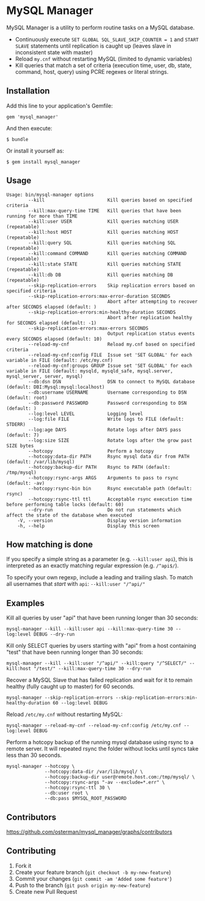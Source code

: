 # MySQL Manager

MySQL Manager is a utility to perform routine tasks on a MySQL database. 

  * Continuously execute `SET GLOBAL SQL_SLAVE_SKIP_COUNTER = 1` and `START SLAVE` statements until replication is caught up (leaves slave in inconsistent state with master) 
  * Reload `my.cnf` without restarting MySQL (limited to dynamic variables)
  * Kill queries that match a set of criteria (execution time, user, db, state, command, host, query) using PCRE regexes or literal strings. 

## Installation

Add this line to your application's Gemfile:

    gem 'mysql_manager'

And then execute:

    $ bundle

Or install it yourself as:

    $ gem install mysql_manager

## Usage

    Usage: bin/mysql-manager options
            --kill                       Kill queries based on specified criteria
            --kill:max-query-time TIME   Kill queries that have been running for more than TIME
            --kill:user USER             Kill queries matching USER (repeatable)
            --kill:host HOST             Kill queries matching HOST (repeatable)
            --kill:query SQL             Kill queries matching SQL (repeatable)
            --kill:command COMMAND       Kill queries matching COMMAND (repeatable)
            --kill:state STATE           Kill queries matching STATE (repeatable)
            --kill:db DB                 Kill queries matching DB (repeatable)
            --skip-replication-errors    Skip replication errors based on specified criteria
            --skip-replication-errors:max-error-duration SECONDS
                                         Abort after attempting to recover after SECONDS elapsed (default: )
            --skip-replication-errors:min-healthy-duration SECONDS
                                         Abort after replication healthy for SECONDS elapsed (default: -1)
            --skip-replication-errors:max-errors SECONDS
                                         Output replication status events every SECONDS elapsed (default: 10)
            --reload-my-cnf              Reload my.cnf based on specified criteria
            --reload-my-cnf:config FILE  Issue set 'SET GLOBAL' for each variable in FILE (default: /etc/my.cnf)
            --reload-my-cnf:groups GROUP Issue set 'SET GLOBAL' for each variable in FILE (default: mysqld, mysqld_safe, mysql.server, mysql_server, server, mysql)
            --db:dsn DSN                 DSN to connect to MySQL database (default: DBI:Mysql:mysql:localhost)
            --db:username USERNAME       Username corresponding to DSN (default: root)
            --db:password PASSWORD       Password corresponding to DSN (default: )
            --log:level LEVEL            Logging level
            --log:file FILE              Write logs to FILE (default: STDERR)
            --log:age DAYS               Rotate logs after DAYS pass (default: 7)
            --log:size SIZE              Rotate logs after the grow past SIZE bytes
            --hotcopy                    Perform a hotcopy
            --hotcopy:data-dir PATH      Rsync mysql data dir from PATH (default: /var/lib/mysql)
            --hotcopy:backup-dir PATH    Rsync to PATH (default: /tmp/mysql)
            --hotcopy:rsync-args ARGS    Arguments to pass to rsync (default: -av)
            --hotcopy:rsync-bin bin      Rsync executable path (default: rsync)
            --hotcopy:rsync-ttl ttl      Acceptable rsync execution time before performing table locks (default: 60)
            --dry-run                    Do not run statements which affect the state of the database when executed
        -V, --version                    Display version information
        -h, --help                       Display this screen


## How matching is done

If you specify a simple string as a parameter (e.g. `--kill:user api`), this is interpreted as an exactly matching
regular expression (e.g. `/^api$/`).

To specify your own regexp, include a leading and trailing slash. To match all usernames that *start* with `api`:
`--kill:user "/^api/"`

## Examples

Kill all queries by user "api" that have been running longer than 30 seconds:

    mysql-manager --kill --kill:user api --kill:max-query-time 30 --log:level DEBUG --dry-run

Kill only SELECT queries by users starting with "api" from a host containing "test" that have been running longer than 30 seconds:

    mysql-manager --kill --kill:user "/^api/" --kill:query "/^SELECT/" --kill:host "/test/" --kill:max-query-time 30 --dry-run

Recover a MySQL Slave that has failed replication and wait for it to remain healthy (fully caught up to master) for 60 seconds.

    mysql-manager --skip-replication-errors --skip-replication-errors:min-healthy-duration 60 --log:level DEBUG

Reload `/etc/my.cnf` without restarting MySQL:

    mysql-manager --reload-my-cnf --reload-my-cnf:config /etc/my.cnf --log:level DEBUG

Perform a hotcopy backup of the running mysql database using rsync to a remote server. It will repeated rsync the folder without locks until syncs take less than 30 seconds.

    mysql-manager --hotcopy \
                  --hotcopy:data-dir /var/lib/mysql/ \
                  --hotcopy:backup-dir user@remote.host.com:/tmp/mysql/ \
                  --hotcopy:rsync-args "-av --exclude=*.err" \
                  --hotcopy:rsync-ttl 30 \
                  --db:user root \
                  --db:pass $MYSQL_ROOT_PASSWORD

## Contributors

https://github.com/osterman/mysql_manager/graphs/contributors
    
## Contributing

1. Fork it
2. Create your feature branch (`git checkout -b my-new-feature`)
3. Commit your changes (`git commit -am 'Added some feature'`)
4. Push to the branch (`git push origin my-new-feature`)
5. Create new Pull Request
